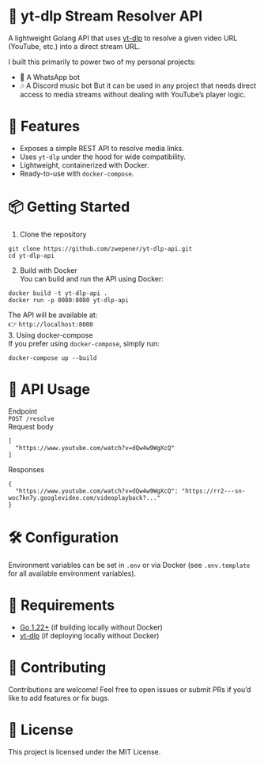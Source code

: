 # 🎵 yt-dlp Stream Resolver API
A lightweight Golang API that uses [yt-dlp](https://github.com/yt-dlp/yt-dlp) to resolve a given video URL (YouTube, etc.) into a direct stream URL.

I built this primarily to power two of my personal projects:
* 📱 A WhatsApp bot
* 🎶 A Discord music bot
But it can be used in any project that needs direct access to media streams without dealing with YouTube’s player logic.

# 🚀 Features
* Exposes a simple REST API to resolve media links.
* Uses `yt-dlp` under the hood for wide compatibility.
* Lightweight, containerized with Docker.
* Ready-to-use with `docker-compose`.

# 📦 Getting Started
1. Clone the repository
```
git clone https://github.com/zwepener/yt-dlp-api.git
cd yt-dlp-api
```
2. Build with Docker  
You can build and run the API using Docker:
```
docker build -t yt-dlp-api .
docker run -p 8080:8080 yt-dlp-api
```
The API will be available at:  
👉 `http://localhost:8080`  
3. Using docker-compose  
If you prefer using `docker-compose`, simply run:  
```
docker-compose up --build
```

# 🔌 API Usage
Endpoint  
`POST /resolve`  
Request body
```
[
  "https://www.youtube.com/watch?v=dQw4w9WgXcQ"
]
```
Responses
```
{
  "https://www.youtube.com/watch?v=dQw4w9WgXcQ": "https://rr2---sn-woc7kn7y.googlevideo.com/videoplayback?..."
}
```

# 🛠 Configuration
Environment variables can be set in `.env` or via Docker (see `.env.template` for all available environment variables).

# 📜 Requirements
* [Go 1.22+](https://go.dev/doc/install) (if building locally without Docker)
* [yt-dlp](https://github.com/yt-dlp/yt-dlp) (if deploying locally without Docker)

# 🤝 Contributing
Contributions are welcome! Feel free to open issues or submit PRs if you’d like to add features or fix bugs.

# 📄 License
This project is licensed under the MIT License.
